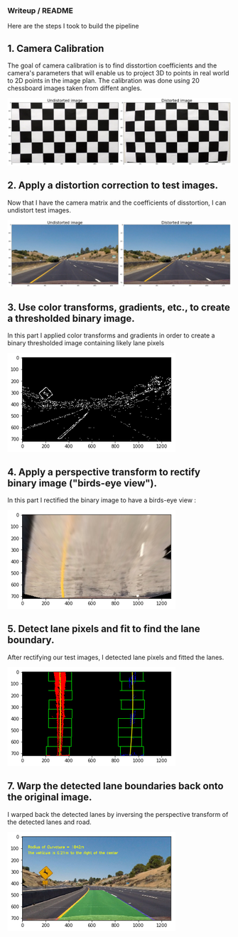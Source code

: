 
### Writeup / README

Here are the steps I took to build the pipeline

## 1. Camera Calibration

The goal of camera calibration is to find disstortion coefficients and the camera's parameters that will enable us to project 3D to points in real world to 2D points in the image plan. The calibration was done using 20 chessboard images taken from diffent angles.

[image1]: ./examples/undistort.png

![alt text][image1]

## 2. Apply a distortion correction to test images.

Now that I have the camera matrix and the coefficients of disstortion, I can undistort test images.

[image2]: ./examples/undistort_test.png

![alt text][image2]

## 3. Use color transforms, gradients, etc., to create a thresholded binary image.

In this part I applied color transforms and gradients in order to create a binary thresholded image containing likely lane pixels 

[image3]: ./examples/binary.png "Thresholded"

![alt text][image3]

## 4. Apply a perspective transform to rectify binary image ("birds-eye view").

In this part I rectified the binary image to have a birds-eye view :

[image4]: ./examples/warped.png
![alt text][image4]

## 5. Detect lane pixels and fit to find the lane boundary.

After rectifying our test images, I detected lane pixels and fitted the lanes.

[image5]: ./examples/poly.png
![alt text][image5]

## 7. Warp the detected lane boundaries back onto the original image.

I warped back the detected lanes by inversing the perspective transform of the detected lanes and road.

[image6]: ./examples/reverse.png
![alt text][image6]
